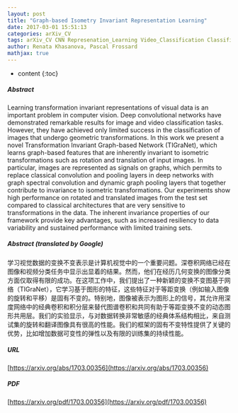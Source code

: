 ```yaml
---
layout: post
title: "Graph-based Isometry Invariant Representation Learning"
date: 2017-03-01 15:51:13
categories: arXiv_CV
tags: arXiv_CV CNN Represenation_Learning Video_Classification Classification
author: Renata Khasanova, Pascal Frossard
mathjax: true
---
```


* content
{:toc}

##### Abstract
Learning transformation invariant representations of visual data is an important problem in computer vision. Deep convolutional networks have demonstrated remarkable results for image and video classification tasks. However, they have achieved only limited success in the classification of images that undergo geometric transformations. In this work we present a novel Transformation Invariant Graph-based Network (TIGraNet), which learns graph-based features that are inherently invariant to isometric transformations such as rotation and translation of input images. In particular, images are represented as signals on graphs, which permits to replace classical convolution and pooling layers in deep networks with graph spectral convolution and dynamic graph pooling layers that together contribute to invariance to isometric transformations. Our experiments show high performance on rotated and translated images from the test set compared to classical architectures that are very sensitive to transformations in the data. The inherent invariance properties of our framework provide key advantages, such as increased resiliency to data variability and sustained performance with limited training sets.

##### Abstract (translated by Google)
学习视觉数据的变换不变表示是计算机视觉中的一个重要问题。深卷积网络已经在图像和视频分类任务中显示出显着的结果。然而，他们在经历几何变换的图像分类方面仅取得有限的成功。在这项工作中，我们提出了一种新颖的变换不变图基于网络（TIGraNet），它学习基于图形的特征​​，这些特征对于等距变换（例如输入图像的旋转和平移）是固有不变的。特别地，图像被表示为图形上的信号，其允许用深度网络中的经典卷积和积分层来替代图谱卷积和共同有助于等距变换不变的动态图形共用层。我们的实验显示，与对数据转换非常敏感的经典体系结构相比，来自测试集的旋转和翻译图像具有很高的性能。我们的框架的固有不变特性提供了关键的优势，比如增加数据可变性的弹性以及有限的训练集的持续性能。

##### URL
[https://arxiv.org/abs/1703.00356](https://arxiv.org/abs/1703.00356)

##### PDF
[https://arxiv.org/pdf/1703.00356](https://arxiv.org/pdf/1703.00356)

